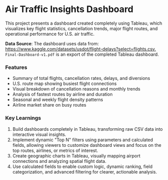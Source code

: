# Air Traffic Insights Dashboard
This project presents a dashboard created completely using Tableau, which visualizes key flight statistics, cancellation trends, major flight routes, and operational performance for U.S. air traffic.

**Data Source**: The dashboard uses data from: https://www.kaggle.com/datasets/usdot/flight-delays?select=flights.csv.​ `Final-Dashboard-v1.pdf` is an export of the completed Tableau dashboard.

### Features
- Summary of total flights, cancellation rates, delays, and diversions
- U.S. route map showing busiest flight connections
- Visual breakdown of cancellation reasons and monthly trends
- Analysis of fastest routes by airline and duration
- Seasonal and weekly flight density patterns
- Airline market share on busy routes

### Key Learnings
1. Build dashboards completely in Tableau, transforming raw CSV data into interactive visual insights.
2. Implement dynamic "Top N" filters using parameters and calculated fields, allowing viewers to customize dashboard views and focus on the top routes, airlines, or metrics of interest.
3. Create geographic charts in Tableau, visually mapping airport connections and analyzing spatial flight data.
4. Use calculated fields to enable custom logic, dynamic ranking, field categorization, and advanced filtering for clearer, actionable analysis.
